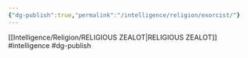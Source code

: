 ```yaml
---
{"dg-publish":true,"permalink":"/intelligence/religion/exorcist/"}
---
```


[[Intelligence/Religion/RELIGIOUS ZEALOT\|RELIGIOUS ZEALOT]]
#intelligence #dg-publish